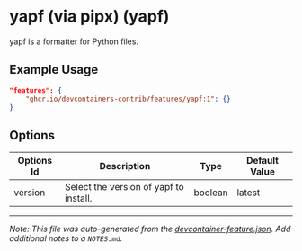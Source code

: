 
# yapf (via pipx) (yapf)

yapf is a formatter for Python files.

## Example Usage

```json
"features": {
    "ghcr.io/devcontainers-contrib/features/yapf:1": {}
}
```

## Options

| Options Id | Description | Type | Default Value |
|-----|-----|-----|-----|
| version | Select the version of yapf to install. | boolean | latest |



---

_Note: This file was auto-generated from the [devcontainer-feature.json](https://github.com/devcontainers-contrib/features/blob/main/src/yapf/devcontainer-feature.json).  Add additional notes to a `NOTES.md`._
